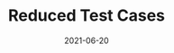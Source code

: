 ---
title: Reduced Test Cases
description: A CodePen collection of reduced test cases for real projects. Great way to test functionality, styles, responsiveness, semantics, accessibility, and design to code feasibility. 
skills: HTML, CSS, Javascript
image: /assets/img/projects/reducedtestcases-codepen-thumbnail-1.jpg
date: 2021-06-20
tags:
  - code-projects
  - code-feat
layout: layouts/code-projects.njk
webLink: https://codepen.io/collection/XMkJEj?grid_type=grid&cursor=ZD0wJm89MCZwPTEmdj00
# githubLink: //
---